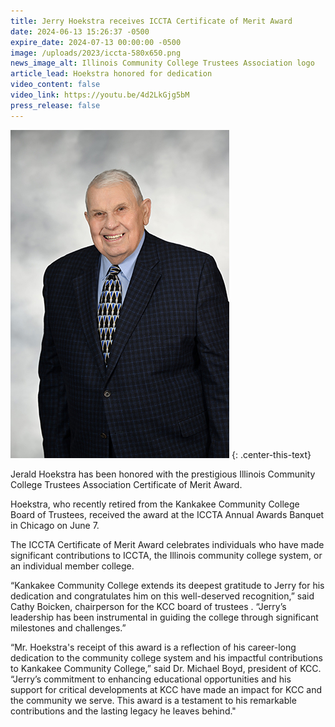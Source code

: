 ```yaml
---
title: Jerry Hoekstra receives ICCTA Certificate of Merit Award
date: 2024-06-13 15:26:37 -0500
expire_date: 2024-07-13 00:00:00 -0500
image: /uploads/2023/iccta-580x650.png
news_image_alt: Illinois Community College Trustees Association logo
article_lead: Hoekstra honored for dedication
video_content: false
video_link: https://youtu.be/4d2LkGjg5bM
press_release: false
---
```

![Jerald Hoekstra](/uploads/2023/jerryhoekstra-350x525.jpg "Jerald Hoekstra")
{: .center-this-text}

Jerald Hoekstra has been honored with the prestigious Illinois Community College Trustees Association Certificate of Merit Award.

Hoekstra, who recently retired from the Kankakee Community College Board of Trustees, received the award at the ICCTA Annual Awards Banquet in Chicago on June 7.

The ICCTA Certificate of Merit Award celebrates individuals who have made significant contributions to ICCTA, the Illinois community college system, or an individual member college.

“Kankakee Community College extends its deepest gratitude to Jerry for his dedication and congratulates him on this well-deserved recognition,” said Cathy Boicken, chairperson for the KCC board of trustees . “Jerry’s leadership has been instrumental in guiding the college through significant milestones and challenges.”

“Mr. Hoekstra's receipt of this award is a reflection of his career-long dedication to the community college system and his impactful contributions to Kankakee Community College,” said Dr. Michael Boyd, president of KCC. “Jerry’s commitment to enhancing educational opportunities and his support for critical developments at KCC have made an impact for KCC and the community we serve. This award is a testament to his remarkable contributions and the lasting legacy he leaves behind."